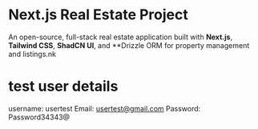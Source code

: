 # Next.js Real Estate Project
An open-source, full-stack real estate application built with **Next.js**, **Tailwind CSS**, **ShadCN UI**, and **Drizzle ORM for property management and listings.nk



# test user details
username: usertest
Email: usertest@gmail.com
Password: Password34343@
